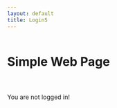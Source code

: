 ```yaml
---
layout: default
title: Login5
---
```


  <head>
    <meta charset="utf-8">
    <meta name="viewport" content="width=device-width, initial-scale=1, shrink-to-fit=no">
    <link rel="stylesheet" href="https://stackpath.bootstrapcdn.com/bootstrap/4.1.0/css/bootstrap.min.css" integrity="sha384-9gVQ4dYFwwWSjIDZnLEWnxCjeSWFphJiwGPXr1jddIhOegiu1FwO5qRGvFXOdJZ4" crossorigin="anonymous">
    <title>Simple Web Page</title>
    <style>
      h1 {
        margin: 2em 0;
      }
    </style>
    <!-- widget stuff here -->
    <script src="https://ok1static.oktacdn.com/assets/js/sdk/okta-signin-widget/2.16.0/js/okta-sign-in.min.js" type="text/javascript"></script>
    <link href="https://ok1static.oktacdn.com/assets/js/sdk/okta-signin-widget/2.16.0/css/okta-sign-in.min.css" type="text/css" rel="stylesheet"/>
<link href="https://ok1static.oktacdn.com/assets/js/sdk/okta-signin-widget/2.16.0/css/okta-theme.css" type="text/css" rel="stylesheet"/>
  </head>
  <body>
   <div class="container">
      <h1 class="text-center">Simple Web Page</h1>
      <div id="messageBox" class="jumbotron">
        You are not logged in!
      </div>
      <!-- where the sign-in form will be displayed -->
      <div id="okta-login-container"></div>
      <button id="logout" class="button" onclick="logout()" style="display: none">Logout</button>
    </div>


<script type="text/javascript">
  var oktaSignIn = new OktaSignIn({
    baseUrl: "https://dev-49983875.okta.com",
    clientId: "0oa5ym6myKNCpFR7D5d6",
    redirectUri: 'https://myeventus.netlify.app/docs/services/members-welcome',
    authParams: {
      issuer: "default",
      responseType: ['token', 'id_token'],
      display: 'page'
    }
  });

  if (oktaSignIn.token.hasTokensInUrl()) {
    oktaSignIn.token.parseTokensFromUrl(
      // If we get here, the user just logged in.
      function success(res) {
        var accessToken = res[0];
        var idToken = res[1];

        oktaSignIn.tokenManager.add('accessToken', accessToken);
        oktaSignIn.tokenManager.add('idToken', idToken);

        window.location.hash='';
        document.getElementById("messageBox").innerHTML = "Hello, " + idToken.claims.email + "! You just logged in! :)";
         document.getElementById("logout").style.display = 'block';      
      },
      function error(err) {
        console.error(err);
      }
    );
  } else {
    oktaSignIn.session.get(function (res) {
      // If we get here, the user is already signed in.
      if (res.status === 'ACTIVE') {
        document.getElementById("messageBox").innerHTML = "Hello, " + res.login + "! You are still logged in! :)";
        document.getElementById("logout").style.display = 'block';
        return;
      }
      oktaSignIn.renderEl(
        { el: '#okta-login-container' },
        function success(res) {},
        function error(err) {
          console.error(err);
        }
      );
    });
  }

    function logout() {
        //oktaSignIn.authClient.signOut();

        // oktaSignIn.session.close((err) => {
        //     if (err) {
        //         return alert(`Error ${err}`);
        //     }
        // });

        //oktaSignIn.session.logout((err) => {
        // oktaSignIn.logout((err) => {
            //oktaSignIn.closeSession((err) => {
            oktaSignIn.signOut((err) => {
            if (err) {
                return alert(`Error ${err}`);
            }
        });

        //oktaSignIn.session.signOut();
        //////location.reload();
    }



//    oktaSignIn.authClient.token.getUserInfo().then(function(user) {
//         document.getElementById("messageBox").innerHTML = "Hello, " + user.email + "! You are *still* logged in! :)";
//         document.getElementById("logout").style.display = 'block';
//       }, function(error) {
//         oktaSignIn.showSignInToGetTokens({
//           el: '#okta-login-container'
//         }).then(function(tokens) {
//           oktaSignIn.authClient.tokenManager.setTokens(tokens);
//           oktaSignIn.remove();

//           const idToken = tokens.idToken;
//           document.getElementById("messageBox").innerHTML = "Hello, " + idToken.claims.email + "! You just logged in! :)";
//           document.getElementById("logout").style.display = 'block';

//         }).catch(function(err) {
//           console.error(err);
//         });
//       });

//       function logout() {
//         oktaSignIn.authClient.signOut();
//         location.reload();
//       }
</script>


  </body>
